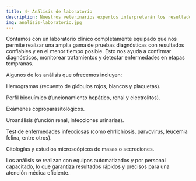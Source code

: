 ```yaml
---
title: 4- Análisis de laboratorio
description: Nuestros veterinarios expertos interpretarán los resultados y proporcionarán recomendaciones para el tratamiento adecuado.
img: analisis-laboratorio.jpg
---
```

Contamos con un laboratorio clínico completamente equipado que nos permite realizar una amplia gama de pruebas diagnósticas con resultados confiables y en el menor tiempo posible. Esto nos ayuda a confirmar diagnósticos, monitorear tratamientos y detectar enfermedades en etapas tempranas.

Algunos de los análisis que ofrecemos incluyen:

Hemogramas (recuento de glóbulos rojos, blancos y plaquetas).

Perfil bioquímico (funcionamiento hepático, renal y electrolitos).

Exámenes coproparasitológicos.

Uroanálisis (función renal, infecciones urinarias).

Test de enfermedades infecciosas (como ehrlichiosis, parvovirus, leucemia felina, entre otros).

Citologías y estudios microscópicos de masas o secreciones.

Los análisis se realizan con equipos automatizados y por personal capacitado, lo que garantiza resultados rápidos y precisos para una atención médica eficiente.